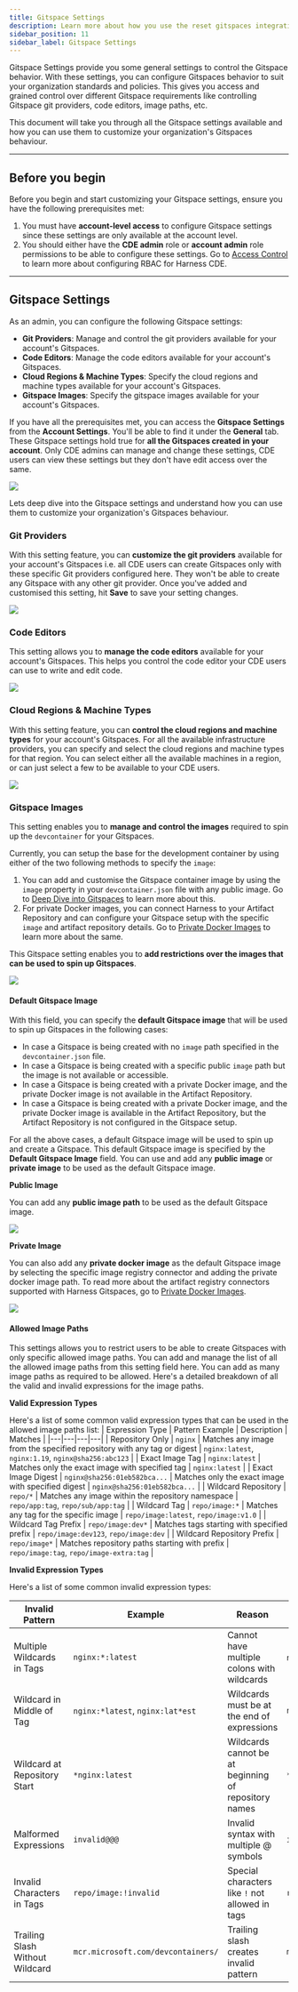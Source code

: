 ```yaml
---
title: Gitspace Settings
description: Learn more about how you use the reset gitspaces integration to connect Harness to your privately-owned, on-prem assets. 
sidebar_position: 11
sidebar_label: Gitspace Settings
---
```


Gitspace Settings provide you some general settings to control the Gitspace behavior. With these settings, you can configure Gitspaces behavior to suit your organization standards and policies. This gives you access and grained control over different Gitspace requirements like controlling Gitspace git providers, code editors, image paths, etc. 

This document will take you through all the Gitspace settings available and how you can use them to customize your organization's Gitspaces behaviour. 

---

## Before you begin
Before you begin and start customizing your Gitspace settings, ensure you have the following prerequisites met: 
1. You must have **account-level access** to configure Gitspace settings since these settings are only available at the account level. 
2. You should either have the **CDE admin** role or **account admin** role permissions to be able to configure these settings. Go to [Access Control](/docs/cloud-development-environments/rbac.md) to learn more about configuring RBAC for Harness CDE. 

---

## Gitspace Settings
As an admin, you can configure the following Gitspace settings: 
- **Git Providers**: Manage and control the git providers available for your account's Gitspaces. 
- **Code Editors**: Manage the code editors available for your account's Gitspaces. 
- **Cloud Regions & Machine Types**: Specify the cloud regions and machine types available for your account's Gitspaces. 
- **Gitspace Images**: Specify the gitspace images available for your account's Gitspaces. 

If you have all the prerequisites met, you can access the **Gitspace Settings** from the **Account Settings**. You'll be able to find it under the **General** tab. These Gitspace settings hold true for **all the Gitspaces created in your account**. Only CDE admins can manage and change these settings, CDE users can view these settings but they don't have edit access over the same. 

![](./static/admin-settings-1.png)

Lets deep dive into the Gitspace settings and understand how you can use them to customize your organization's Gitspaces behaviour. 

### Git Providers
With this setting feature, you can **customize the git providers** available for your account's Gitspaces i.e. all CDE users can create Gitspaces only with these specific Git providers configured here. They won't be able to create any Gitspace with any other git provider. 
Once you've added and customised this setting, hit **Save** to save your setting changes. 

![](./static/git-provider-admin-2.png)

### Code Editors
This setting allows you to **manage the code editors** available for your account's Gitspaces. This helps you control the code editor your CDE users can use to write and edit code. 

![](./static/code-editor-admin-2.png)

### Cloud Regions & Machine Types
With this setting feature, you can **control the cloud regions and machine types** for your account's Gitspaces. For all the available infrastructure providers, you can specify and select the cloud regions and machine types for that region. You can select either all the available machines in a region, or can just select a few to be available to your CDE users. 

![](./static/cloudregions-provider-admin3.png)

### Gitspace Images
This setting enables you to **manage and control the images** required to spin up the `devcontainer` for your Gitspaces. 

Currently, you can setup the base for the development container by using either of the two following methods to specify the `image`:  
1. You can add and customise the Gitspace container image by using the `image` property in your `devcontainer.json` file with any public image. Go to [Deep Dive into Gitspaces](/docs/cloud-development-environments/deep-dive-into-gitspaces/gitspace-configuration.md) to learn more about this. 
2. For private Docker images, you can connect Harness to your Artifact Repository and can configure your Gitspace setup with the specific `image` and artifact repository details. Go to [Private Docker Images](/docs/cloud-development-environments/features-of-gitspaces/private-docker-images.md) to learn more about the same.  

This Gitspace setting enables you to **add restrictions over the images that can be used to spin up Gitspaces**. 

![](./static/gitspace-image.png)

#### Default Gitspace Image
With this field, you can specify the **default Gitspace image** that will be used to spin up Gitspaces in the following cases: 
- In case a Gitspace is being created with no `image` path specified in the `devcontainer.json` file.
- In case a Gitspace is being created with a specific public `image` path but the image is not available or accessible. 
- In case a Gitspace is being created with a private Docker image, and the private Docker image is not available in the Artifact Repository. 
- In case a Gitspace is being created with a private Docker image, and the private Docker image is available in the Artifact Repository, but the Artifact Repository is not configured in the Gitspace setup. 

For all the above cases, a default Gitspace image will be used to spin up and create a Gitspace. This default Gitspace image is specified by the **Default Gitspace Image** field. You can use and add any **public image** or **private image** to be used as the default Gitspace image. 

**Public Image**

You can add any **public image path** to be used as the default Gitspace image. 

![](./static/public-gitspace-image.jpg)

**Private Image**

You can also add any **private docker image** as the default Gitspace image by selecting the specific image registry connector and adding the private docker image path. To read more about the artifact registry connectors supported with Harness Gitspaces, go to [Private Docker Images](/docs/cloud-development-environments/features-of-gitspaces/private-docker-images.md).

![](./static/private-gitspace-image.jpg)

#### Allowed Image Paths
This settings allows you to restrict users to be able to create Gitspaces with only specific allowed image paths. You can add and manage the list of all the allowed image paths from this setting field here. You can add as many image paths as required to be allowed. Here's a detailed breakdown of all the valid and invalid expressions for the image paths. 

**Valid Expression Types**

Here's a list of some common valid expression types that can be used in the allowed image paths list: 
| Expression Type | Pattern Example | Description | Matches |
|---|---|---|---|
| Repository Only | `nginx` | Matches any image from the specified repository with any tag or digest | `nginx:latest`, `nginx:1.19`, `nginx@sha256:abc123` |
| Exact Image Tag | `nginx:latest` | Matches only the exact image with specified tag | `nginx:latest` |
| Exact Image Digest | `nginx@sha256:01eb582bca...` | Matches only the exact image with specified digest | `nginx@sha256:01eb582bca...` |
| Wildcard Repository | `repo/*` | Matches any image within the repository namespace | `repo/app:tag`, `repo/sub/app:tag` |
| Wildcard Tag | `repo/image:*` | Matches any tag for the specific image | `repo/image:latest`, `repo/image:v1.0` |
| Wildcard Tag Prefix | `repo/image:dev*` | Matches tags starting with specified prefix | `repo/image:dev123`, `repo/image:dev` |
| Wildcard Repository Prefix | `repo/image*` | Matches repository paths starting with prefix | `repo/image:tag`, `repo/image-extra:tag` |


**Invalid Expression Types**

Here's a list of some common invalid expression types: 

| Invalid Pattern | Example | Reason | Correct Alternative |
|---|---|---|---|
| Multiple Wildcards in Tags | `nginx:*:latest` | Cannot have multiple colons with wildcards | `nginx:*` or `nginx:latest` |
| Wildcard in Middle of Tag | `nginx:*latest`, `nginx:lat*est` | Wildcards must be at the end of expressions | `nginx:lat*` |
| Wildcard at Repository Start | `*nginx:latest` | Wildcards cannot be at beginning of repository names | `*/nginx:latest` |
| Malformed Expressions | `invalid@@@` | Invalid syntax with multiple @ symbols | `invalid@sha256:...` |
| Invalid Characters in Tags | `repo/image:!invalid` | Special characters like `!` not allowed in tags | `repo/image:invalid` |
| Trailing Slash Without Wildcard | `mcr.microsoft.com/devcontainers/` | Trailing slash creates invalid pattern | `mcr.microsoft.com/devcontainers/*` |



